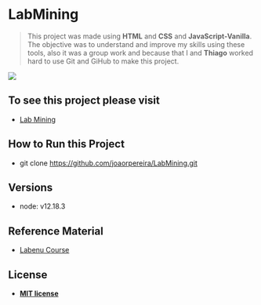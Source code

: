 # LabMining

> This project was made using **HTML** and **CSS** and **JavaScript-Vanilla**. The objective was to understand and improve my skills using these tools, also it was a group work and because that I and **Thiago** worked hard to use Git and GiHub to make this project.

![](lab-mining.gif)

## To see this project please visit

- <a href="https://joaorpereira.github.io/LabMining/" target="_blank">Lab Mining</a>

## How to Run this Project

- git clone https://github.com/joaorpereira/LabMining.git

## Versions

- node: v12.18.3

## Reference Material

- <a href="https://www.labenu.com.br/" target="_blank">Labenu Course</a>

## License

- **[MIT license](http://opensource.org/licenses/mit-license.php)**

